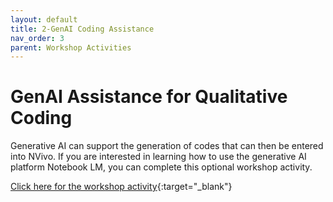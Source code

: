 ```yaml
---
layout: default
title: 2-GenAI Coding Assistance
nav_order: 3
parent: Workshop Activities
---
```


# GenAI Assistance for Qualitative Coding

Generative AI can support the generation of codes that can then be entered into NVivo. If you are interested in learning how to use the generative AI platform Notebook LM, you can complete this optional workshop activity.

[Click here for the workshop activity](https://uviclibraries.github.io/genai-research-tools-adv/5-qual-coding.html){:target="_blank"}
